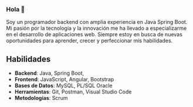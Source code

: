 ### Hola 👋

Soy un programador backend con amplia experiencia en Java Spring Boot. Mi pasión por la tecnología y la innovación me ha llevado a especializarme en el desarrollo de aplicaciones web. Siempre estoy en busca de nuevas oportunidades para aprender, crecer y perfeccionar mis habilidades.


## Habilidades
* **Backend**: Java, Spring Boot, 
* **Frontend**: JavaScript, Angular, Bootstrap
* **Bases de Datos**: MySQL, PL/SQL Oracle
* **Herramientas**: Git, Postman, Visual Studio Code
* **Metodologías**: Scrum

<!--
### Competencias Blandas
Me destaco por ser un  pensador crítico con habilidades para la resolución de problemas y el trabajo en equipo. Valoro la colaboración y tengo una fuerte fuerza de voluntad y esfuerzo.

### Manejo de Versiones
Tengo experiencia en el manejo de versiones utilizando Git y GitHub, lo que me permite gestionar eficientemente los cambios en el código.



**ericksolar/ericksolar** is a ✨ _special_ ✨ repository because its `README.md` (this file) appears on your GitHub profile.

Here are some ideas to get you started:

- 🔭 I’m currently working on ...
- 🌱 I’m currently learning ...
- 👯 I’m looking to collaborate on ...
- 🤔 I’m looking for help with ...
- 💬 Ask me about ...
- 📫 How to reach me: ...
- 😄 Pronouns: ...
- ⚡ Fun fact: ...
-->
